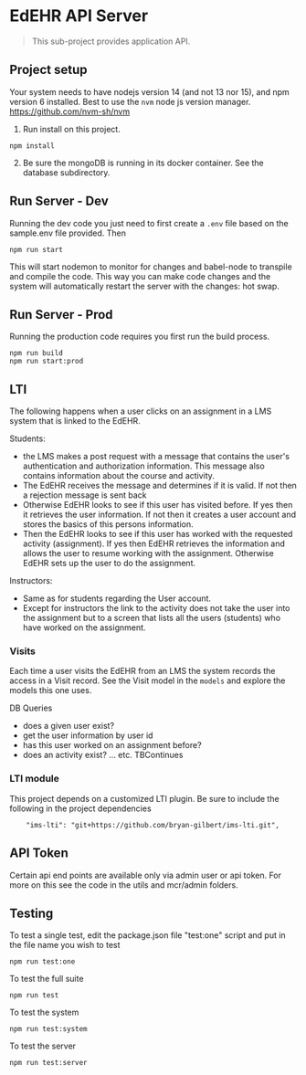 # EdEHR API Server

> This sub-project provides application API.

## Project setup

Your system needs to have nodejs version 14 (and not 13 nor 15), and npm version 6 installed.  Best to use the ```nvm``` node js version manager. https://github.com/nvm-sh/nvm 

1. Run install on this project.

```
npm install
```

2. Be sure the mongoDB is running in its docker container. See the database subdirectory.



## Run Server - Dev
Running the dev code you just need to first create a ```.env``` file based on the sample.env file provided. Then 
```
npm run start
```
This will start nodemon to monitor for changes and babel-node to transpile and compile the code. This way you can make
code changes and the system will automatically restart the server with the changes: hot swap.

## Run Server - Prod

Running the production code requires you first run the build process.
```
npm run build
npm run start:prod
```


## LTI 
The following happens when a user clicks on an assignment in a LMS system that is linked to the EdEHR.

Students:
   - the LMS makes a post request with a message that contains the user's authentication and authorization information. This message also contains information about the course and activity.
   - The EdEHR receives the message and determines if it is valid. If not then a rejection message is sent back
   - Otherwise EdEHR looks to see if this user has visited before. If yes then it retrieves the user information. If not then it creates a user account and stores the basics of this persons information.
   - Then the EdEHR looks to see if this user has worked with the requested activity (assignment). If yes then EdEHR retrieves the information and allows the user to resume working with the assignment. Otherwise EdEHR sets up the user to do the assignment.
   
Instructors:
   - Same as for students regarding the User account.
   - Except for instructors the link to the activity does not take the user into the assignment but to a screen that lists all the users (students) who have worked on the assignment.
   
### Visits
Each time a user visits the EdEHR from an LMS the system records the access in a Visit record. See the Visit model in the ```models``` and explore the models this one uses.
   
DB Queries

   - does a given user exist?
   - get the user information by user id
   - has this user worked on an assignment before?
   - does an activity exist?
   ... etc. TBContinues

### LTI module

This project depends on a customized LTI plugin.  Be sure to include the following in the project dependencies
```
    "ims-lti": "git+https://github.com/bryan-gilbert/ims-lti.git",
```

## API Token

Certain api end points are available only via admin user or api token. For more on this see the code in the utils and mcr/admin folders.

## Testing

To test a single test, edit the package.json file "test:one" script and put in the file name you wish to test 
```
npm run test:one 
```

To test the full suite
```
npm run test
```

To test the system
```
npm run test:system
```

To test the server
```
npm run test:server
```
